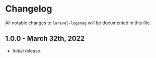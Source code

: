# Changelog

All notable changes to `laravel-logsnag` will be documented in this file.

## 1.0.0 - March 32th, 2022

- Initial release.

